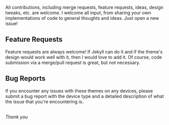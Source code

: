 All contributions, including merge requests, feature requests, ideas, design tweaks, etc. are welcome. 
I welcome all input, from sharing your own implementations of code to general thoughts and ideas. Just open a new issue!

## Feature Requests

Feature requests are always welcome! If Jekyll can do it and if the theme's design would work well with it, then I would love to add it. Of course, 
code submission via a merge/pull request is great, but not necessary.

## Bug Reports

If you encounter any issues with these themes on any devices, please submit a bug report with the device type and a detailed description of what 
the issue that you're encountering is.
<br /><br />

*Thank you*
